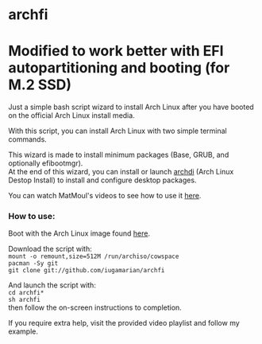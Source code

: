 # archfi

# Modified to work better with EFI autopartitioning and booting (for M.2 SSD)

Just a simple bash script wizard to install Arch Linux after you have booted on the official Arch Linux install media.

With this script, you can install Arch Linux with two simple terminal commands.

This wizard is made to install minimum packages (Base, GRUB, and optionally efibootmgr).<br />
At the end of this wizard, you can install or launch [archdi](https://github.com/MatMoul/archdi) (Arch Linux Destop Install) to install and configure desktop packages.<br />

You can watch MatMoul's videos to see how to use it [here](https://www.youtube.com/playlist?list=PLytHgIKLV1caHlCrcTSkm5OF2WSVI1_Sq).

### How to use:<br />
Boot with the Arch Linux image found [here](https://www.archlinux.org/download/).

Download the script with:<br/>
`mount -o remount,size=512M /run/archiso/cowspace`<br />
`pacman -Sy git`<br />
`git clone git://github.com/iugamarian/archfi`<br />

And launch the script with:<br />
`cd archfi*`<br />
`sh archfi`<br />
then follow the on-screen instructions to completion.

If you require extra help, visit the provided video playlist and follow my example.
